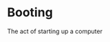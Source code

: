 [Title]: # (Booting)
[Difficulty]: # (Beginner)
[Order]: # (15)

# Booting

The act of starting up a computer